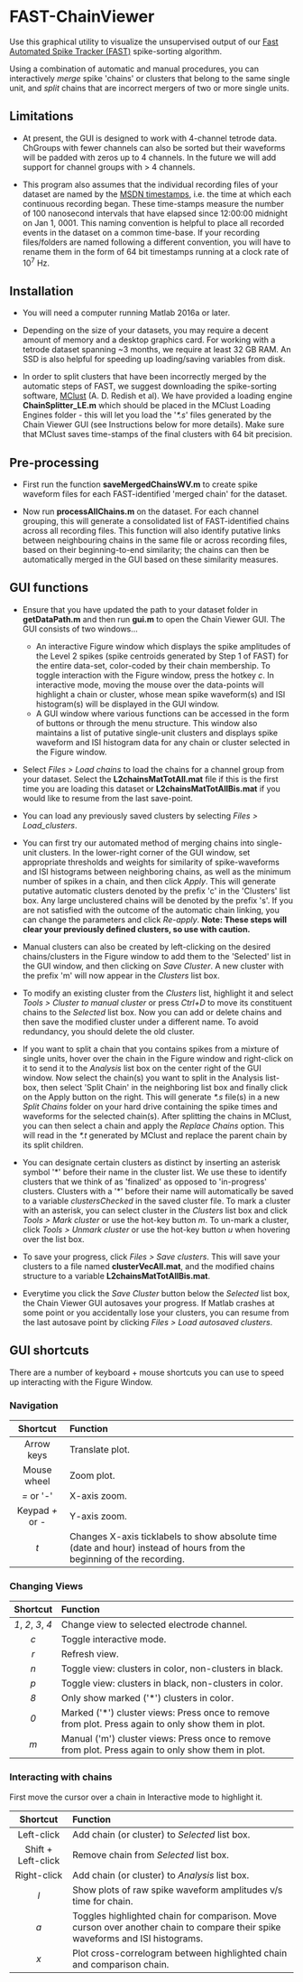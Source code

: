 # FAST-ChainViewer

Use this graphical utility to visualize the unsupervised output of our [Fast Automated Spike Tracker (FAST)](https://github.com/Olveczky-Lab/FAST) spike-sorting algorithm. 

Using a combination of automatic and manual procedures, you can interactively *merge* spike 'chains' or clusters that belong to the same single unit, and *split* chains that are incorrect mergers of two or more single units.

## Limitations

- At present, the GUI is designed to work with 4-channel tetrode data. ChGroups with fewer channels can also be sorted but their waveforms will be padded with zeros up to 4 channels. In the future we will add support for channel groups with > 4 channels.

- This program also assumes that the individual recording files of your dataset are named by the [MSDN timestamps](https://msdn.microsoft.com/en-us/library/system.datetime.ticks(v=vs.110).aspx), i.e. the time at which each continuous recording began. These time-stamps measure the number of 100 nanosecond intervals that have elapsed since 12:00:00 midnight on Jan 1, 0001. This naming convention is helpful to place all recorded events in the dataset on a common time-base. If your recording files/folders are named following a different convention, you will have to rename them in the form of 64 bit timestamps running at a clock rate of 10<sup>7</sup> Hz.

## Installation

- You will need a computer running Matlab 2016a or later. 

- Depending on the size of your datasets, you may require a decent amount of memory and a desktop graphics card. For working with a tetrode dataset spanning ~3 months, we require at least 32 GB RAM. An SSD is also helpful for speeding up loading/saving variables from disk.

- In order to split clusters that have been incorrectly merged by the automatic steps of FAST, we suggest downloading the spike-sorting software, [MClust](http://redishlab.neuroscience.umn.edu/MClust/MClust.html) (A. D. Redish et al). We have provided a loading engine **ChainSplitter_LE.m** which should be placed in the MClust Loading Engines folder - this will let you load the '*\*.s*' files generated by the Chain Viewer GUI (see Instructions below for more details). Make sure that MClust saves time-stamps of the final clusters with 64 bit precision.


## Pre-processing

- First run the function **saveMergedChainsWV.m** to create spike waveform files for each FAST-identified 'merged chain' for the dataset.

- Now run **processAllChains.m** on the dataset. For each channel grouping, this will generate a consolidated list of FAST-identified chains across all recording files. This function will also identify putative links between neighbouring chains in the same file or across recording files, based on their beginning-to-end similarity; the chains can then be automatically merged in the GUI based on these similarity measures.


## GUI functions

- Ensure that you have updated the path to your dataset folder in **getDataPath.m** and then run **gui.m** to open the Chain Viewer GUI. The GUI consists of two windows... 
	- An interactive Figure window which displays the spike amplitudes of the Level 2 spikes (spike centroids generated by Step 1 of FAST) for the entire data-set, color-coded by their chain membership. 
	To toggle interaction with the Figure window, press the hotkey *c*. In interactive mode, moving the mouse over the data-points will highlight a chain or cluster, whose mean spike waveform(s) and ISI histogram(s) will be displayed in the GUI window.
	- A GUI window where various functions can be accessed in the form of buttons or through the menu structure. This window also maintains a list of putative single-unit clusters and displays spike waveform and ISI histogram data for any chain or cluster selected in the Figure window.
	
- Select *Files > Load chains* to load the chains for a channel group from your dataset. Select the **L2chainsMatTotAll.mat** file if this is the first time you are loading this dataset or **L2chainsMatTotAllBis.mat** if you would like to resume from the last save-point.

- You can load any previously saved clusters by selecting *Files > Load_clusters*.
	
- You can first try our automated method of merging chains into single-unit clusters. In the lower-right corner of the GUI window, set appropriate thresholds and weights for similarity of spike-waveforms and ISI histograms between neighboring chains, as well as the minimum number of spikes in a chain, and then click *Apply*. This will generate putative automatic clusters denoted by the prefix 'c' in the 'Clusters' list box. Any large unclustered chains will be denoted by the prefix 's'. 
If you are not satisfied with the outcome of the automatic chain linking, you can change the parameters and click *Re-apply*. 
	**Note: These steps will clear your previously defined clusters, so use with caution.**

- Manual clusters can also be created by left-clicking on the desired chains/clusters in the Figure window to add them to the 'Selected' list in the GUI window, and then clicking on *Save Cluster*. A new cluster with the prefix 'm' will now appear in the *Clusters* list box. 

- To modify an existing cluster from the *Clusters* list, highlight it and select *Tools > Cluster to manual cluster* or press *Ctrl+D* to move its constituent chains to the *Selected* list box. Now you can add or delete chains and then save the modified cluster under a different name. To avoid redundancy, you should delete the old cluster.

- If you want to split a chain that you contains spikes from a mixture of single units, hover over the chain in the Figure window and right-click on it to send it to the *Analysis* list box on the center right of the GUI window. Now select the chain(s) you want to split in the Analysis list-box, then select 'Split Chain' in the neighboring list box and finally click on the Apply button on the right. This will generate *\*.s* file(s) in a new *Split Chains* folder on your hard drive containing the spike times and waveforms for the selected chain(s). After splitting the chains in MClust, you can then select a chain and apply the *Replace Chains* option. This will read in the *\*.t* generated by MClust and replace the parent chain by its split children. 

- You can designate certain clusters as distinct by inserting an asterisk symbol '\*' before their name in the cluster list. We use these to identify clusters that we think of as 'finalized' as opposed to 'in-progress' clusters. Clusters with a '\*' before their name will automatically be saved to a variable *clustersChecked* in the saved cluster file. To mark a cluster with an asterisk, you can select cluster in the *Clusters* list box and click *Tools > Mark cluster* or use the hot-key button *m*. To un-mark a cluster, click *Tools > Unmark cluster* or use the hot-key button *u* when hovering over the list box.

- To save your progress, click *Files > Save clusters*. This will save your clusters to a file named **clusterVecAll.mat**, and the modified chains structure to a variable **L2chainsMatTotAllBis.mat**.

- Everytime you click the *Save Cluster* button below the *Selected* list box, the Chain Viewer GUI autosaves your progress. If Matlab crashes at some point or you accidentally lose your clusters, you can resume from the last autosave point by clicking *Files > Load autosaved clusters*.

## GUI shortcuts
There are a number of keyboard + mouse shortcuts you can use to speed up interacting with the Figure Window.

### Navigation
Shortcut  			|  Function
:---: 				| :---
Arrow keys 			| Translate plot.
Mouse wheel 		| Zoom plot.
*=* or '-' 			| X-axis zoom.
Keypad *+* or *-* 	| Y-axis zoom.
*t*					| Changes X-axis ticklabels to show absolute time (date and hour) instead of hours from the beginning of the recording.


### Changing Views
Shortcut  			|  Function
:---: 				| :---
*1*, *2*, *3*, *4*	| Change view to selected electrode channel.
*c* 				| Toggle interactive mode.
*r*					| Refresh view.
*n*					| Toggle view: clusters in color, non-clusters in black.
*p*					| Toggle view: clusters in black, non-clusters in color.
*8*					| Only show marked ('\*') clusters in color.
*0*					| Marked ('\*') cluster views: Press once to remove from plot. Press again to only show them in plot.
*m*					| Manual ('m') cluster views: Press once to remove from plot. Press again to only show them in plot.

### Interacting with chains
First move the cursor over a chain in Interactive mode to highlight it.

Shortcut  			|  Function
:---: 				| :---
Left-click			| Add chain (or cluster) to *Selected* list box.
Shift + Left-click	| Remove chain from *Selected* list box.
Right-click			| Add chain (or cluster) to *Analysis* list box.
*l*					| Show plots of raw spike waveform amplitudes v/s time for chain.
*a*					| Toggles highlighted chain for comparison. Move curson over another chain to compare their spike waveforms and ISI histograms.
*x*					| Plot cross-correlogram between highlighted chain and comparison chain.
